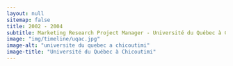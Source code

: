 ```yaml
---
layout: null
sitemap: false
title: 2002 - 2004
subtitle: Marketing Research Project Manager - Université du Québec à Chicoutimi - Canada
image: "img/timeline/uqac.jpg"
image-alt: "universite du quebec a chicoutimi"
image-title: "Université du Québec à Chicoutimi"
---
```

